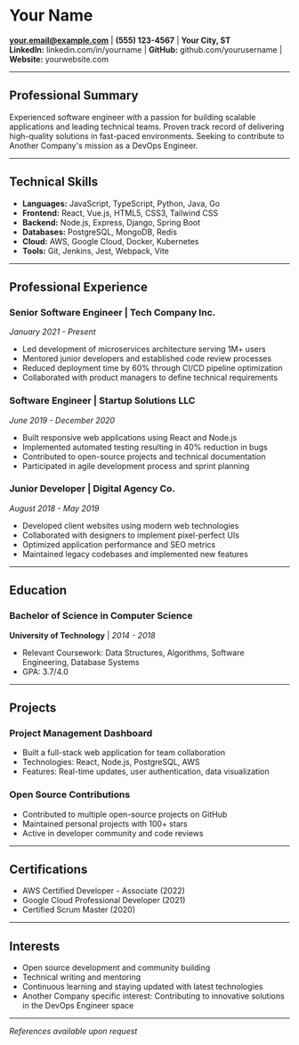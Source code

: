 # Your Name

**your.email@example.com** | **(555) 123-4567** | **Your City, ST**  
**LinkedIn:** linkedin.com&#x2F;in&#x2F;yourname | **GitHub:** github.com&#x2F;yourusername | **Website:** yourwebsite.com

---

## Professional Summary

Experienced software engineer with a passion for building scalable applications and leading technical teams. Proven track record of delivering high-quality solutions in fast-paced environments. Seeking to contribute to Another Company's mission as a DevOps Engineer.

---

## Technical Skills

- **Languages:** JavaScript, TypeScript, Python, Java, Go
- **Frontend:** React, Vue.js, HTML5, CSS3, Tailwind CSS
- **Backend:** Node.js, Express, Django, Spring Boot
- **Databases:** PostgreSQL, MongoDB, Redis
- **Cloud:** AWS, Google Cloud, Docker, Kubernetes
- **Tools:** Git, Jenkins, Jest, Webpack, Vite

---

## Professional Experience

### Senior Software Engineer | Tech Company Inc.

_January 2021 - Present_

- Led development of microservices architecture serving 1M+ users
- Mentored junior developers and established code review processes
- Reduced deployment time by 60% through CI/CD pipeline optimization
- Collaborated with product managers to define technical requirements

### Software Engineer | Startup Solutions LLC

_June 2019 - December 2020_

- Built responsive web applications using React and Node.js
- Implemented automated testing resulting in 40% reduction in bugs
- Contributed to open-source projects and technical documentation
- Participated in agile development process and sprint planning

### Junior Developer | Digital Agency Co.

_August 2018 - May 2019_

- Developed client websites using modern web technologies
- Collaborated with designers to implement pixel-perfect UIs
- Optimized application performance and SEO metrics
- Maintained legacy codebases and implemented new features

---

## Education

### Bachelor of Science in Computer Science

**University of Technology** | _2014 - 2018_

- Relevant Coursework: Data Structures, Algorithms, Software Engineering, Database Systems
- GPA: 3.7/4.0

---

## Projects

### Project Management Dashboard

- Built a full-stack web application for team collaboration
- Technologies: React, Node.js, PostgreSQL, AWS
- Features: Real-time updates, user authentication, data visualization

### Open Source Contributions

- Contributed to multiple open-source projects on GitHub
- Maintained personal projects with 100+ stars
- Active in developer community and code reviews

---

## Certifications

- AWS Certified Developer - Associate (2022)
- Google Cloud Professional Developer (2021)
- Certified Scrum Master (2020)

---

## Interests

- Open source development and community building
- Technical writing and mentoring
- Continuous learning and staying updated with latest technologies
- Another Company specific interest: Contributing to innovative solutions in the DevOps Engineer space

---

_References available upon request_
